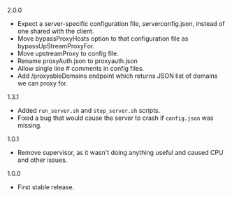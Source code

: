 2.0.0

* Expect a server-specific configuration file, serverconfig.json, instead of one shared with the client.
* Move bypassProxyHosts option to that configuration file as bypassUpStreamProxyFor.
* Move upstreamProxy to config file.
* Rename proxyAuth.json to proxyauth.json
* Allow single line # comments in config files. 
* Add /proxyableDomains endpoint which returns JSON list of domains we can proxy for.

1.3.1

* Added `run_server.sh` and `stop_server.sh` scripts.
* Fixed a bug that would cause the server to crash if `config.json` was missing.

1.0.1

* Remove supervisor, as it wasn't doing anything useful and caused CPU and other issues.

1.0.0

* First stable release.
